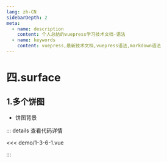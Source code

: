 ```yaml
---
lang: zh-CN
sidebarDepth: 2
meta:
  - name: description
    content: 个人总结的vuepress学习技术文档-语法
  - name: keywords
    content: vuepress,最新技术文档,vuepress语法,markdown语法
---
```


# 四.surface

## 1.多个饼图

- 饼图背景


  <Container url="https://zhoubichuan.com/resume/?type=echarts&name=1-3-6-1.vue" />

::: details 查看代码详情

<<< demo/1-3-6-1.vue

:::